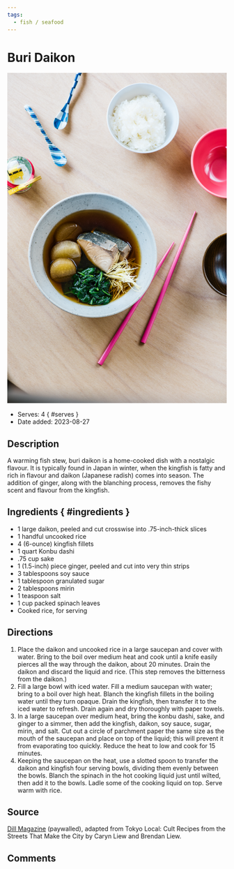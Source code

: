```yaml
---
tags:
  - fish / seafood
---
```

# Buri Daikon

![Recipe picture](../images/buri_daikon-0.png)

- Serves: 4
{ #serves }
- Date added: 2023-08-27

## Description

A warming fish stew, buri daikon is a home-cooked dish with a nostalgic flavour. It is typically found in Japan in winter, when the kingfish is fatty and rich in flavour and daikon (Japanese radish) comes into season. The addition of ginger, along with the blanching process, removes the fishy scent and flavour from the kingfish.

## Ingredients { #ingredients }

- 1 large daikon, peeled and cut crosswise into .75-inch-thick slices
- 1 handful uncooked rice
- 4 (6-ounce) kingfish fillets
- 1 quart Konbu dashi
- .75 cup sake
- 1 (1.5-inch) piece ginger, peeled and cut into very thin strips
- 3 tablespoons soy sauce
- 1 tablespoon granulated sugar
- 2 tablespoons mirin
- 1 teaspoon salt
- 1 cup packed spinach leaves
- Cooked rice, for serving

## Directions

1. Place the daikon and uncooked rice in a large saucepan and cover with water. Bring to the boil over medium heat and cook until a knife easily pierces all the way through the daikon, about 20 minutes. Drain the daikon and discard the liquid and rice. (This step removes the bitterness from the daikon.)
2. Fill a large bowl with iced water. Fill a medium saucepan with water; bring to a boil over high heat. Blanch the kingfish fillets in the boiling water until they turn opaque. Drain the kingfish, then transfer it to the iced water to refresh. Drain again and dry thoroughly with paper towels.
3. In a large saucepan over medium heat, bring the konbu dashi, sake, and ginger to a simmer, then add the kingfish, daikon, soy sauce, sugar, mirin, and salt. Cut out a circle of parchment paper the same size as the mouth of the saucepan and place on top of the liquid; this will prevent it from evaporating too quickly. Reduce the heat to low and cook for 15 minutes.
4. Keeping the saucepan on the heat, use a slotted spoon to transfer the daikon and kingfish four serving bowls, dividing them evenly between the bowls. Blanch the spinach in the hot cooking liquid just until wilted, then add it to the bowls. Ladle some of the cooking liquid on top. Serve warm with rice.

## Source

[Dill Magazine](https://digital.dillmagazine.com/buri-daikon/) (paywalled), adapted from Tokyo Local: Cult Recipes from the Streets That Make the City by Caryn Liew and Brendan Liew.

## Comments


